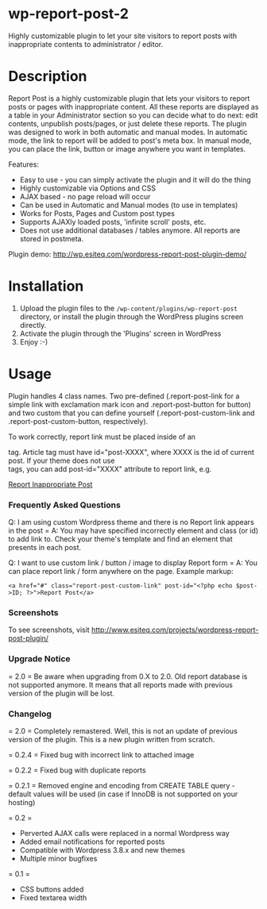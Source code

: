 # wp-report-post-2

Highly customizable plugin to let your site visitors to report posts with inappropriate contents to administrator / editor.

# Description

Report Post is a highly customizable plugin that lets your visitors to report posts or pages with inappropriate content. All these reports are displayed as a table in your Administrator section so you can decide what to do next: edit contents, unpublish posts/pages, or just delete these reports. The plugin was designed to work in both automatic and manual modes. In automatic mode, the link to report will be added to post's meta box. In manual mode, you can place the link, button or image anywhere you want in templates.

Features:

* Easy to use - you can simply activate the plugin and it will do the thing
* Highly customizable via Options and CSS
* AJAX based - no page reload will occur
* Can be used in Automatic and Manual modes (to use in templates)
* Works for Posts, Pages and Custom post types
* Supports AJAXly loaded posts, 'infinite scroll' posts, etc.
* Does not use additional databases / tables anymore. All reports are stored in postmeta.

Plugin demo: http://wp.esiteq.com/wordpress-report-post-plugin-demo/

# Installation

1. Upload the plugin files to the `/wp-content/plugins/wp-report-post` directory, or install the plugin through the WordPress plugins screen directly.
2. Activate the plugin through the 'Plugins' screen in WordPress
3. Enjoy :-)

# Usage

Plugin handles 4 class names. Two pre-defined (.report-post-link for a simple link with exclamation mark icon and .report-post-button for button) and two custom that you can define yourself (.report-post-custom-link and .report-post-custom-button, respectively).

To work correctly, report link must be placed inside of an <article> tag. Article tag must have id="post-XXXX", where XXXX is the id of current post. If your theme does not use <article> tags, you can add post-id="XXXX" attribute to report link, e.g.

<a href="#" post-id="<?php echo $post->ID; ?>" class="report-post-link">Report Inappropriate Post</a> 

# Frequently Asked Questions

Q: I am using custom Wordpress theme and there is no Report link appears in the post =
A: You may have specified incorrectly element and class (or id) to add link to. Check your theme's template and find an element that presents in each post.

Q: I want to use custom link / button / image to display Report form =
A: You can place report link / form anywhere on the page. Example markup:

    <a href="#" class="report-post-custom-link" post-id="<?php echo $post->ID; ?>">Report Post</a>

# Screenshots

To see screenshots, visit http://www.esiteq.com/projects/wordpress-report-post-plugin/

# Upgrade Notice

= 2.0 =
Be aware when upgrading from 0.X to 2.0. Old report database is not supported anymore. It means that all reports made with previous version of the plugin will be lost. 

# Changelog

= 2.0 =
Completely remastered. Well, this is not an update of previous version of the plugin. This is a new plugin written from scratch.

= 0.2.4 =
Fixed bug with incorrect link to attached image

= 0.2.2 =
Fixed bug with duplicate reports

= 0.2.1 =
Removed engine and encoding from CREATE TABLE query - default values will be used (in case if InnoDB is not supported on your hosting)

= 0.2 =
* Perverted AJAX calls were replaced in a normal Wordpress way
* Added email notifications for reported posts
* Compatible with Wordpress 3.8.x and new themes
* Multiple minor bugfixes

= 0.1 =
* CSS buttons added
* Fixed textarea width
